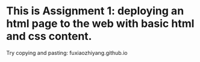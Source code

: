 # This is Assignment 1: deploying an html page to the web with basic html and css content.
Try copying and pasting: fuxiaozhiyang.github.io
